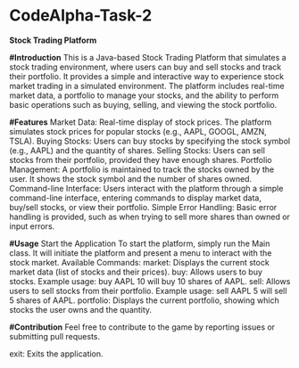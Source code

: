 # CodeAlpha-Task-2

**Stock Trading Platform**

**#Introduction**
This is a Java-based Stock Trading Platform that simulates a stock trading environment, where users can buy and sell stocks and track their portfolio. It provides a simple and interactive way to experience stock market trading in a simulated environment. The platform includes real-time market data, a portfolio to manage your stocks, and the ability to perform basic operations such as buying, selling, and viewing the stock portfolio.

**#Features**
Market Data: Real-time display of stock prices. The platform simulates stock prices for popular stocks (e.g., AAPL, GOOGL, AMZN, TSLA).
Buying Stocks: Users can buy stocks by specifying the stock symbol (e.g., AAPL) and the quantity of shares.
Selling Stocks: Users can sell stocks from their portfolio, provided they have enough shares.
Portfolio Management: A portfolio is maintained to track the stocks owned by the user. It shows the stock symbol and the number of shares owned.
Command-line Interface: Users interact with the platform through a simple command-line interface, entering commands to display market data, buy/sell stocks, or view their portfolio.
Simple Error Handling: Basic error handling is provided, such as when trying to sell more shares than owned or input errors.

**#Usage**
Start the Application
To start the platform, simply run the Main class. It will initiate the platform and present a menu to interact with the stock market.
Available Commands:
market: Displays the current stock market data (list of stocks and their prices).
buy: Allows users to buy stocks. Example usage: buy AAPL 10 will buy 10 shares of AAPL.
sell: Allows users to sell stocks from their portfolio. Example usage: sell AAPL 5 will sell 5 shares of AAPL.
portfolio: Displays the current portfolio, showing which stocks the user owns and the quantity.

**#Contribution**
Feel free to contribute to the game by reporting issues or submitting pull requests.

exit: Exits the application.
